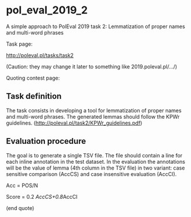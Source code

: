 # pol_eval_2019_2
A simple approach to PolEval 2019 task 2: Lemmatization of proper names and multi-word phrases

Task page:

http://poleval.pl/tasks/task2

(Caution: they may change it later to something like 2019.poleval.pl/.../)

Quoting contest page:

## Task definition

The task consists in developing a tool for lemmatization of proper names and multi-word phrases. The generated lemmas should follow the KPWr guidelines.
(http://poleval.pl/task2/KPWr_guidelines.pdf)


## Evaluation procedure

The goal is to generate a single TSV file. The file should contain a line for each inline annotation in the test dataset. In the evaluation the annotations will be the value of lemma (4th column in the TSV file) in two variant: case sensitive comparison (AccCS) and case insensitive evaluation (AccCI).

Acc = POS/N

Score = 0.2 *AccCS+0.8*AccCI

(end quote)

